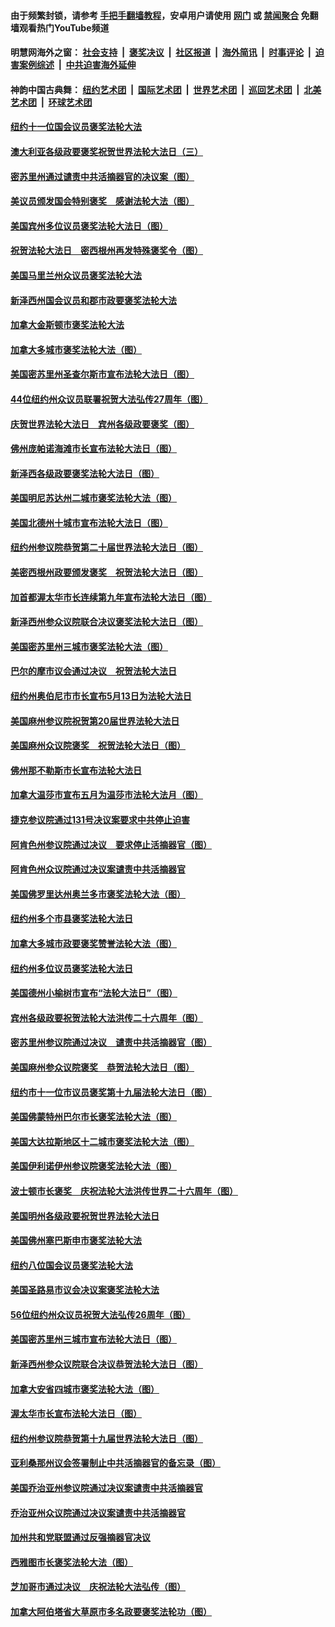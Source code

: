 #### 由于频繁封锁，请参考 [手把手翻墙教程](https://github.com/gfw-breaker/guides/wiki/)，安卓用户请使用 [网门](https://github.com/gfw-breaker/bn-android/blob/master/ogate.md?t=05261253?t=05261248?t=05261248?t=05261241?t=05261210) 或 [禁闻聚合](https://github.com/gfw-breaker/bn-android) 免翻墙观看热门YouTube频道 

#### 明慧网海外之窗：&nbsp;[社会支持](140.md?t=05261253?t=05261248?t=05261248?t=05261241?t=05261210) &nbsp;|&nbsp; [褒奖决议](282.md?t=05261253?t=05261248?t=05261248?t=05261241?t=05261210) &nbsp;|&nbsp; [社区报道](91.md?t=05261253?t=05261248?t=05261248?t=05261241?t=05261210) &nbsp;|&nbsp; [海外简讯](245.md?t=05261253?t=05261248?t=05261248?t=05261241?t=05261210) &nbsp;|&nbsp; [时事评论](251.md?t=05261253?t=05261248?t=05261248?t=05261241?t=05261210) &nbsp;|&nbsp; [迫害案例综述](328.md?t=05261253?t=05261248?t=05261248?t=05261241?t=05261210) &nbsp;|&nbsp; [中共迫害海外延伸](236.md?t=05261253?t=05261248?t=05261248?t=05261241?t=05261210) 

#### 神韵中国古典舞：&nbsp;[纽约艺术团](nf4778.md?t=05261253?t=05261248?t=05261248?t=05261241?t=05261210) &nbsp;|&nbsp; [国际艺术团](nf4780.md?t=05261253?t=05261248?t=05261248?t=05261241?t=05261210) &nbsp;|&nbsp; [世界艺术团](nf5951.md?t=05261253?t=05261248?t=05261248?t=05261241?t=05261210) &nbsp;|&nbsp; [巡回艺术团](nf4779.md?t=05261253?t=05261248?t=05261248?t=05261241?t=05261210) &nbsp;|&nbsp; [北美艺术团](nf1148019.md?t=05261253?t=05261248?t=05261248?t=05261241?t=05261210) &nbsp;|&nbsp; [环球艺术团](nf1299941.md?t=05261253?t=05261248?t=05261248?t=05261241?t=05261210)  

#### [纽约十一位国会议员褒奖法轮大法](../pages/282/387902.md?t=05261253?t=05261248?t=05261248?t=05261241?t=05261210) 

#### [澳大利亚各级政要褒奖祝贺世界法轮大法日（三）](../pages/282/387882.md?t=05261253?t=05261248?t=05261248?t=05261241?t=05261210) 

#### [密苏里州通过谴责中共活摘器官的决议案（图）](../pages/282/387885.md?t=05261253?t=05261248?t=05261248?t=05261241?t=05261210) 

#### [美议员颁发国会特别褒奖　感谢法轮大法（图）](../pages/282/387731.md?t=05261253?t=05261248?t=05261248?t=05261241?t=05261210) 

#### [美国宾州多位议员褒奖法轮大法日（图）](../pages/282/387733.md?t=05261253?t=05261248?t=05261248?t=05261241?t=05261210) 

#### [祝贺法轮大法日　密西根州再发特殊褒奖令（图）](../pages/282/387742.md?t=05261253?t=05261248?t=05261248?t=05261241?t=05261210) 

#### [美国马里兰州众议员褒奖法轮大法](../pages/282/387564.md?t=05261253?t=05261248?t=05261248?t=05261241?t=05261210) 

#### [新泽西州国会议员和郡市政要褒奖法轮大法](../pages/282/387429.md?t=05261253?t=05261248?t=05261248?t=05261241?t=05261210) 

#### [加拿大金斯顿市褒奖法轮大法](../pages/282/387418.md?t=05261253?t=05261248?t=05261248?t=05261241?t=05261210) 

#### [加拿大多城市褒奖法轮大法（图）](../pages/282/387299.md?t=05261253?t=05261248?t=05261248?t=05261241?t=05261210) 

#### [美国密苏里州圣查尔斯市宣布法轮大法日（图）](../pages/282/387295.md?t=05261253?t=05261248?t=05261248?t=05261241?t=05261210) 

#### [44位纽约州众议员联署祝贺大法弘传27周年（图）](../pages/282/387219.md?t=05261253?t=05261248?t=05261248?t=05261241?t=05261210) 

#### [庆贺世界法轮大法日　宾州各级政要褒奖（图）](../pages/282/387253.md?t=05261253?t=05261248?t=05261248?t=05261241?t=05261210) 

#### [佛州庞帕诺海滩市长宣布法轮大法日（图）](../pages/282/387168.md?t=05261253?t=05261248?t=05261248?t=05261241?t=05261210) 

#### [新泽西各级政要褒奖法轮大法日（图）](../pages/282/387171.md?t=05261253?t=05261248?t=05261248?t=05261241?t=05261210) 

#### [美国明尼苏达州二城市褒奖法轮大法（图）](../pages/282/387177.md?t=05261253?t=05261248?t=05261248?t=05261241?t=05261210) 

#### [美国北德州十城市宣布法轮大法日（图）](../pages/282/386793.md?t=05261253?t=05261248?t=05261248?t=05261241?t=05261210) 

#### [纽约州参议院恭贺第二十届世界法轮大法日（图）](../pages/282/386619.md?t=05261253?t=05261248?t=05261248?t=05261241?t=05261210) 

#### [美密西根州政要颁发褒奖　祝贺法轮大法日（图）](../pages/282/386617.md?t=05261253?t=05261248?t=05261248?t=05261241?t=05261210) 

#### [加首都渥太华市长连续第九年宣布法轮大法日（图）](../pages/282/386409.md?t=05261253?t=05261248?t=05261248?t=05261241?t=05261210) 

#### [新泽西州参众议院联合决议褒奖法轮大法日（图）](../pages/282/386417.md?t=05261253?t=05261248?t=05261248?t=05261241?t=05261210) 

#### [美国密苏里州三城市褒奖法轮大法（图）](../pages/282/386410.md?t=05261253?t=05261248?t=05261248?t=05261241?t=05261210) 

#### [巴尔的摩市议会通过决议　祝贺法轮大法日](../pages/282/386371.md?t=05261253?t=05261248?t=05261248?t=05261241?t=05261210) 

#### [纽约州奥伯尼市市长宣布5月13日为法轮大法日](../pages/282/386096.md?t=05261253?t=05261248?t=05261248?t=05261241?t=05261210) 

#### [美国麻州参议院祝贺第20届世界法轮大法日](../pages/282/386097.md?t=05261253?t=05261248?t=05261248?t=05261241?t=05261210) 

#### [美国麻州众议院褒奖　祝贺法轮大法日（图）](../pages/282/386022.md?t=05261253?t=05261248?t=05261248?t=05261241?t=05261210) 

#### [佛州那不勒斯市长宣布法轮大法日](../pages/282/385932.md?t=05261253?t=05261248?t=05261248?t=05261241?t=05261210) 

#### [加拿大温莎市宣布五月为温莎市法轮大法月（图）](../pages/282/385849.md?t=05261253?t=05261248?t=05261248?t=05261241?t=05261210) 

#### [捷克参议院通过131号决议案要求中共停止迫害](../pages/282/384286.md?t=05261253?t=05261248?t=05261248?t=05261241?t=05261210) 

#### [阿肯色州参议院通过决议　要求停止活摘器官（图）](../pages/282/383956.md?t=05261253?t=05261248?t=05261248?t=05261241?t=05261210) 

#### [阿肯色州众议院通过决议案谴责中共活摘器官](../pages/282/383340.md?t=05261253?t=05261248?t=05261248?t=05261241?t=05261210) 

#### [美国佛罗里达州奥兰多市褒奖法轮大法（图）](../pages/282/368616.md?t=05261253?t=05261248?t=05261248?t=05261241?t=05261210) 

#### [纽约州多个市县褒奖法轮大法日](../pages/282/368285.md?t=05261253?t=05261248?t=05261248?t=05261241?t=05261210) 

#### [加拿大多城市政要褒奖赞誉法轮大法（图）](../pages/282/368243.md?t=05261253?t=05261248?t=05261248?t=05261241?t=05261210) 

#### [纽约州多位议员褒奖法轮大法日](../pages/282/368183.md?t=05261253?t=05261248?t=05261248?t=05261241?t=05261210) 

#### [美国德州小榆树市宣布“法轮大法日”（图）](../pages/282/368125.md?t=05261253?t=05261248?t=05261248?t=05261241?t=05261210) 

#### [宾州各级政要祝贺法轮大法洪传二十六周年（图）](../pages/282/367896.md?t=05261253?t=05261248?t=05261248?t=05261241?t=05261210) 

#### [密苏里州参议院通过决议　谴责中共活摘器官（图）](../pages/282/366798.md?t=05261253?t=05261248?t=05261248?t=05261241?t=05261210) 

#### [美国麻州参众议院褒奖　恭贺法轮大法日（图）](../pages/282/366636.md?t=05261253?t=05261248?t=05261248?t=05261241?t=05261210) 

#### [纽约市十一位市议员褒奖第十九届法轮大法日（图）](../pages/282/366678.md?t=05261253?t=05261248?t=05261248?t=05261241?t=05261210) 

#### [美国佛蒙特州巴尔市长褒奖法轮大法（图）](../pages/282/366583.md?t=05261253?t=05261248?t=05261248?t=05261241?t=05261210) 

#### [美国大达拉斯地区十二城市褒奖法轮大法（图）](../pages/282/366561.md?t=05261253?t=05261248?t=05261248?t=05261241?t=05261210) 

#### [美国伊利诺伊州参议院褒奖法轮大法（图）](../pages/282/366586.md?t=05261253?t=05261248?t=05261248?t=05261241?t=05261210) 

#### [波士顿市长褒奖　庆祝法轮大法洪传世界二十六周年（图）](../pages/282/366433.md?t=05261253?t=05261248?t=05261248?t=05261241?t=05261210) 

#### [美国明州各级政要祝贺世界法轮大法日](../pages/282/366190.md?t=05261253?t=05261248?t=05261248?t=05261241?t=05261210) 

#### [美国佛州塞巴斯申市褒奖法轮大法](../pages/282/366209.md?t=05261253?t=05261248?t=05261248?t=05261241?t=05261210) 

#### [纽约八位国会议员褒奖法轮大法](../pages/282/366055.md?t=05261253?t=05261248?t=05261248?t=05261241?t=05261210) 

#### [美国圣路易市议会决议案褒奖法轮大法](../pages/282/366014.md?t=05261253?t=05261248?t=05261248?t=05261241?t=05261210) 

#### [56位纽约州众议员祝贺大法弘传26周年（图）](../pages/282/365854.md?t=05261253?t=05261248?t=05261248?t=05261241?t=05261210) 

#### [美国密苏里州三城市宣布法轮大法日（图）](../pages/282/365833.md?t=05261253?t=05261248?t=05261248?t=05261241?t=05261210) 

#### [新泽西州参众议院联合决议恭贺法轮大法日（图）](../pages/282/365834.md?t=05261253?t=05261248?t=05261248?t=05261241?t=05261210) 

#### [加拿大安省四城市褒奖法轮大法（图）](../pages/282/365643.md?t=05261253?t=05261248?t=05261248?t=05261241?t=05261210) 

#### [渥太华市长宣布法轮大法日（图）](../pages/282/365644.md?t=05261253?t=05261248?t=05261248?t=05261241?t=05261210) 

#### [纽约州参议院恭贺第十九届世界法轮大法日（图）](../pages/282/365599.md?t=05261253?t=05261248?t=05261248?t=05261241?t=05261210) 

#### [亚利桑那州议会签署制止中共活摘器官的备忘录（图）](../pages/282/363829.md?t=05261253?t=05261248?t=05261248?t=05261241?t=05261210) 

#### [美国乔治亚州参议院通过决议案谴责中共活摘器官](../pages/282/363581.md?t=05261253?t=05261248?t=05261248?t=05261241?t=05261210) 

#### [乔治亚州众议院通过决议案谴责中共活摘器官](../pages/282/363357.md?t=05261253?t=05261248?t=05261248?t=05261241?t=05261210) 

#### [加州共和党联盟通过反强摘器官决议](../pages/282/362609.md?t=05261253?t=05261248?t=05261248?t=05261241?t=05261210) 

#### [西雅图市长褒奖法轮大法（图）](../pages/282/351488.md?t=05261253?t=05261248?t=05261248?t=05261241?t=05261210) 

#### [芝加哥市通过决议　庆祝法轮大法弘传（图）](../pages/282/349323.md?t=05261253?t=05261248?t=05261248?t=05261241?t=05261210) 

#### [加拿大阿伯塔省大草原市多名政要褒奖法轮功（图）](../pages/282/349010.md?t=05261253?t=05261248?t=05261248?t=05261241?t=05261210) 

